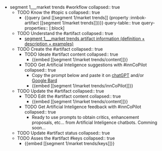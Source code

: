 
- segment 1___market trends #workflow
   collapsed:: true
  - TODO Know the #topic s
    collapsed:: true
    - {{query (and [[segment 1/market trends]] (property :innbok-artifact [[segment 1/market trends]]))}}
      query-table:: true
      query-properties:: [:block]
  - TODO Understand the #artifact
    collapsed:: true
    - [segment 1___market trends artifact information (definition + description + examples)](https://go.innbok.com/#/page/innBoK%2Fsegment-%28id%29%2Fmarket-trends%2Finfo)
  - TODO Create the #artifact
     collapsed:: true
    - TODO Ideate #artifact content
      collapsed:: true
      - {{embed [[segment 1/market trends/content]]}}
    - TODO Get Artificial Inteligence suggestions with #innCoPilot
      collapsed:: true
      - Copy the prompt below and paste it on [chatGPT](https://chat.openai.com) and/or [Google Bard](https://bard.google.com/chat)
      - {{embed [[segment 1/market trends/innCoPilot]]}}
  - TODO Update the #artifact
    collapsed:: true
    - TODO Edit the #artifact content
     collapsed:: true
      - {{embed [[segment 1/market trends/content]]}}
    - TODO Get Artificial Inteligence feedback with #innCoPilot
      collapsed:: true
      - Ready to use prompts to obtain critics, enhancement proposals, etc... from Artificial Inteligence chatbots. Comming soon...
  - TODO Update #artifact status
    collapsed:: true
  - TODO Asses the #artifact #keys
    collapsed:: true
    - {{embed [[segment 1/market trends/keys]]}}



